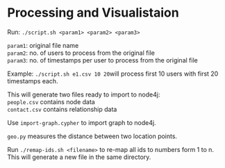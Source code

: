 # Processing and Visualistaion

Run: `./script.sh <param1> <param2> <param3>`  

`param1`: original file name  
`param2`: no. of users to process from the original file  
`param3`: no. of timestamps per user to process from the original file 

Example: `./script.sh e1.csv 10 20`will process first 10 users with first 20 timestamps each. 

This will generate two files ready to import to node4j:  
`people.csv` contains node data  
`contact.csv` contains relationship data

Use `import-graph.cypher` to import graph to node4j.

`geo.py` measures the distance between two location points.

Run `./remap-ids.sh <filename>` to re-map all ids to numbers form 1 to n. This will generate a new file in the same directory.